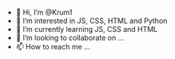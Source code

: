 - 👋 Hi, I’m @Krum1
- 👀 I’m interested in JS, CSS, HTML and Python
- 🌱 I’m currently learning JS, CSS and HTML
- 💞️ I’m looking to collaborate on ...
- 📫 How to reach me ...

<!---
Krum1/Krum1 is a ✨ special ✨ repository because its `README.md` (this file) appears on your GitHub profile.
You can click the Preview link to take a look at your changes.
--->
